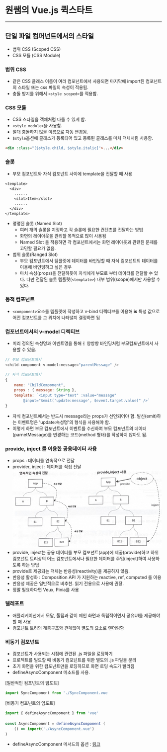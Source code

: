 # 원쌤의 Vue.js 퀵스타트
___
## 단일 파일 컴퍼넌트에서의 스타일
* 범위 CSS (Scoped CSS)
* CSS 모듈 (CSS Module)

### 범위 CSS
* 같은 CSS 클래스 이름이 여러 컴포넌트에서 사용되면 마지막에 import된 컴포넌트의 스타일 또는 css 파일의 속성이 적용됨.
* 충돌 방지를 위해서 ```<style scoped>```를 적용함.

### CSS 모듈
* CSS 스타일을 객체처럼 다룰 수 있게 함.
* ```<style module>```을 사용함.
* 절대 충돌하지 않을 이름으로 자동 변경됨.
* ```$style```옵션에 클래스가 등록되어 있고 등록된 클래스를 마치 객체처럼 사용함.
```html
<div :class="[$style.child, $style.italic]">...</div>
```
### 슬롯
* 부모 컴포넌트와 자식 컴포넌트 사이에 template을 전달할 때 사용
```vue
<template>
  <div>
    ......
    <slot>Item</slot>
    ......
  </div>  
</template>
```
* 명명된 슬롯 (Named Slot)
  * 여러 개의 슬롯을 지정하고 각 슬롯에 필요한 컨텐츠를 전달하는 방법
  * 화면의 레이아웃을 관리할 목적으로 많이 사용됨
  * Named Slot 을 적용하면 각 컴포넌트에서는 화면 레이아웃과 관련된 문제를 고민할 필요가 없음.
* 범위 슬롯(Ranged Slot)
  * 부모 컴포넌트에서 템플릿에 데이터를 바인딩할 때 자식 컴포넌트의 데이터를 이용해 바인딩하고 싶은 경우
  * 마치 속성(props)을 전달하듯이 자식에게 부모로 부터 데이터를 전달할 수 있다. 다만 전달된 슬롯 템플릿(```<template>```) 내부 범위(scope)에서만 사용할 수 있다.
### 동적 컴포넌트
* ```<component>```요소를 템플릿에 작성하고 v-bind 디렉티브를 이용해 **is** 특성 값으로 어떤 컴포넌트를 그 위치에 나타낼지 결정하면 됨
### 컴포넌트에서의 v-model 디렉티브
* 미리 정의된 속성명과 이벤트명을 통해ㅓ 양방향 바인딩처럼 부모컴포넌트에서 사용할 수 있음.
```javascript
// 부모 컴포넌트에서
<child-component v-model:message="parentMessage" />
```
```javascript
// 자식 컴포넌트에서
{
    name: "ChildComponent", 
    props : { message: String },
    template: `<input type="text" :value="message"
        @input="$emit('update:message', $event.target.value)" />`
}
```
* 자식 컴포넌트에서는 반드시 message라는 props가 선언되어야 함.
발신(emit)하는 이벤트명은 'update:속성명'의 형식을 사용해야 함.
* 이렇게 하면 부모 컴포넌트에서 이벤트를 수신하여 부모 컴포넌트의 데이터(parnetMessage)를 변경하는 코드(method 형태)를 작성하지 않아도 됨.
### provide, inject 를 이용한 공용데이터 사용
* props : 데이터를 연속적으로 전달
* provider, inject : 데이터를 직접 전달
![props와 provide, inject](./img/props.png)
* provide, inject는 공용 데이터를 부모 컴포넌트(app)에 제공(provide)하고 하위 컴포넌트
 트리상의 어느 컴포넌트에서나 필요한 데이터를 주입(inject)하여 사용하도록 하는 방법
* provide로 제공되는 객체는 반응성(reactivity)을 제공하지 않음.
* 반응성 활성화 : Composition API 가 지원하는 reactive, ref, computed 를 이용
* 반응성 제공은 일반적으로 비추천. 읽기 전용으로 사용에 권장.
* 정말 필요하다면 Veux, Pinia를 사용
### 텔레포트
* 애플리케이션에서 모달, 툴팁과 같이 메인 화면과 독립적이면서 공유UI를 제공해야 할 때 사용
* 컴포넌트 트리의 계층구조와 관계없이 별도의 요소로 렌더링함
### 비동기 컴포넌트
* 컴포넌트가 사용되는 시점에 관련된 .js 파일을 로딩하기
* 프로젝트를 빌드할 때 비동기 컴포넌트를 위한 별도의 .js 파일을 분리
* 초기 화면을 위한 컴포넌트만을 로딩하므로 화면 로딩 속도가 빨라짐
* defineAsyncComponent 메소드를 사용.

[일반적인 컴포넌트의 임포트]
```typescript jsx
import SyncComponent from './SyncComponent.vue
```
[비동기 컴포넌트의 임포트]
```typescript jsx
import { defineAsyncComponent } from 'vue'

const AsyncComponent = defineAsyncComponent (
    () => import('./AsyncComponent.vue')
)
```
* defineAsyncComponent 메서드의 옵션 : [링크](https://vuejs.org/api/general.html#defineasynccomponent)